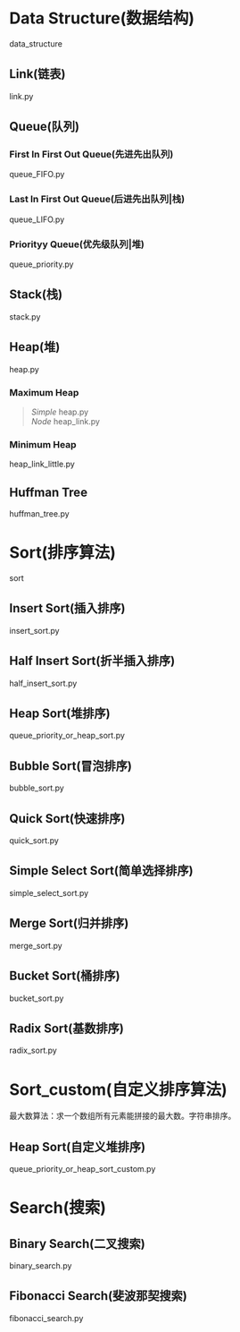 # Data Structure(数据结构)
data_structure

## Link(链表)
link.py

## Queue(队列)

### First In First Out Queue(先进先出队列)
queue_FIFO.py

### Last In First Out Queue(后进先出队列|栈)
queue_LIFO.py

### Priorityy Queue(优先级队列|堆)
queue_priority.py

## Stack(栈)
stack.py

## Heap(堆)
heap.py

### Maximum Heap
> *Simple* heap.py  
> *Node* heap_link.py

### Minimum Heap
heap_link_little.py

## Huffman Tree
huffman_tree.py

# Sort(排序算法)
sort

## Insert Sort(插入排序)
insert_sort.py

## Half Insert Sort(折半插入排序)
half_insert_sort.py

## Heap Sort(堆排序)
queue_priority_or_heap_sort.py

## Bubble Sort(冒泡排序)
bubble_sort.py

## Quick Sort(快速排序)
quick_sort.py

## Simple Select Sort(简单选择排序)
simple_select_sort.py

## Merge Sort(归并排序)
merge_sort.py

## Bucket Sort(桶排序)
bucket_sort.py

## Radix Sort(基数排序)
radix_sort.py

# Sort_custom(自定义排序算法)

最大数算法：求一个数组所有元素能拼接的最大数。字符串排序。

## Heap Sort(自定义堆排序)
queue_priority_or_heap_sort_custom.py

# Search(搜索)

## Binary Search(二叉搜索)
binary_search.py

## Fibonacci Search(斐波那契搜索)
fibonacci_search.py